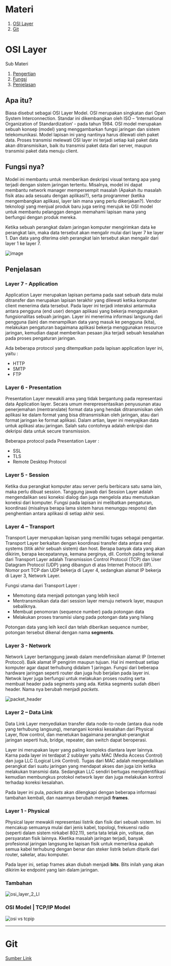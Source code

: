 # Materi
1. [OSI Layer](#osi-layer)
2. [Git](#git)

# OSI Layer
Sub Materi
1. [Pengertian](#apa-itu)
2. [Fungsi](#fungsi-nya)
3. [Penjelasan](#penjelasan)

## Apa itu?

Biasa disebut sebagai OSI Layer Model. OSI merupakan singkatan dari Open System Interconnection. Standar ini dikembangkan oleh ISO – ‘International Organization of Standardization‘ - pada tahun 1984. OSI model merupakan sebuah konsep (model) yang menggambarkan fungsi jaringan dan sistem telekomunikasi. Model lapisan ini yang nantinya harus dilewati oleh paket data. Proses transmisi melewati OSI layer ini terjadi setiap kali paket data akan ditransmisikan, baik itu transmisi paket data dari server, maupun transmisi paket data menuju client.

## Fungsi nya?

Model ini membantu untuk memberikan deskripsi visual tentang apa yang terjadi dengan sistem jaringan tertentu. Misalnya, model ini dapat membantu network manager mempersempit masalah (Apakah itu masalah fisik atau ada sesuatu dengan aplikasi?), serta programmer (ketika mengembangkan aplikasi, layer lain mana yang perlu dikerjakan?). Vendor teknologi yang menjual produk baru juga sering merujuk ke OSI model untuk membantu pelanggan dengan memahami lapisan mana yang berfungsi dengan produk mereka.

Ketika sebuah perangkat dalam jaringan komputer mengirimkan data ke perangkat lain, maka data tersebut akan mengalir mulai dari layer 7 ke layer 1. Dan data yang diterima oleh perangkat lain tersebut akan mengalir dari layer 1 ke layer 7.

![image](https://user-images.githubusercontent.com/75016595/131870451-2482b441-031d-4300-8ca2-d9f0e43c9fac.png)

## Penjelasan

### Layer 7 - Application

Application Layer merupakan lapisan pertama pada saat sebuah data mulai ditransfer dan merupakan lapisan terakhir yang dilewati ketika komputer client menerima data tersebut. Pada layer ini terjadi interaksi antarmuka antara pengguna (end user) dengan aplikasi yang bekerja menggunakan fungsionalitas sebuah jaringan. Layer ini menerima informasi langsung dari pengguna (lain) dan menampilkan data yang masuk ke pengguna (kita), melakukan pengaturan bagaimana aplikasi bekerja menggunakan resource jaringan, kemudian dapat memberikan pesaan jika terjadi sebuah kesalahan pada proses pengaturan jaringan.

Ada beberapa protocol yang ditempatkan pada lapisan application layer ini, yaitu :
- HTTP
- SMTP
- FTP

### Layer 6 - Presentation

Presentation Layer mewakili area yang tidak bergantung pada representasi data Application layer. Secara umum merepresentasikan penyusunan atau penerjemahan (mentranslate) format data yang hendak ditransmisikan oleh aplikasi ke dalam format yang bisa ditransmisikan oleh jaringan, atau dari format jaringan ke format aplikasi. Dalam artian, layer ini menyajikan data untuk aplikasi atau jaringan. Salah satu contohnya adalah enkripsi dan dekripsi data untuk secure transmission.

Beberapa protocol pada Presentation Layer :
- SSL
- TLS
- Remote Desktop Protocol

### Layer 5 - Session

Ketika dua perangkat komputer atau server perlu berbicara satu sama lain, maka perlu dibuat session. Tanggung jawab dari Session Layer adalah mengendalikan sesi koneksi dialog dan juga mengelola atau memutuskan koneksi dari komputer. Fungsi pada lapisan ini melibatkan pengaturan, koordinasi (misalnya berapa lama sistem harus menunggu respons) dan penghentian antara aplikasi di setiap akhir sesi.

### Layer 4 – Transport

Transport Layer merupakan lapisan yang memiliki tugas sebagai pengantar. Transport Layer berkaitan dengan koordinasi transfer data antara end systems (titik akhir sebuah sistem) dan host. Berapa banyak data yang akan dikirim, berapa kecepatannya, kemana perginya, dll. Contoh paling terkenal dari Transport Layer adalah Transmission Control Protocol (TCP) dan User Datagram Protocol (UDP) yang dibangun di atas Internet Protocol (IP). Nomor port TCP dan UDP bekerja di Layer 4, sedangkan alamat IP bekerja di Layer 3, Network Layer.

Fungsi utama dari Transport Layer :
- Memotong data menjadi potongan yang lebih kecil
- Mentransmisikan data dari session layer menuju network layer, maupun sebaliknya.
- Membuat penomoran (sequence number) pada potongan data
- Melakukan proses transmisi ulang pada potongan data yang hilang

Potongan data yang leih kecil dan telah diberikan sequence number, potongan tersebut dikenal dengan nama **segments**.

### Layer 3 - Network

Network Layer bertanggung jawab dalam mendefinisikan alamat IP (Internet Protocol). Baik alamat IP pengirim maupun tujuan. Hal ini membuat setiap komputer agar dapat terhubung didalam 1 jaringan. Fungsi dari beberapa hardware jaringan seperti router dan juga hub berjalan pada layer ini. Netwok layer juga berfungsi untuk melakukan proses routing serta membuat header pada segments yang ada. Ketika segments sudah diberi header. Nama nya berubah menjadi _packets_.

![packet_header](https://user-images.githubusercontent.com/75016595/132091362-cbdc032a-5309-4cbd-8fe7-6159f5f49dcb.png)

### Layer 2 – Data Link

Data Link Layer menyediakan transfer data node-to-node (antara dua node yang terhubung langsung), menangani koreksi kesalahan dari Physical Layer, flow control, dan menetukan bagaimana perangkat-perangkat jaringan seperti hub, bridge, repeater, dan switch dapat beroperasi.

Layer ini merupakan layer yang paling kompleks diantara layer lainnya. Karna pada layer ini terdapat 2 sublayer yaitu MAC (Media Access Control) dan juga LLC (Logical Link Control). Tugas dari MAC adalah mengendalikan perangkat dari suatu jaringan yang mendapat akses dan juga izin ketika melakukan transmisi data. Sedangkan LLC sendiri bertugas mengidentifikasi kemudian membungkus protokol network layer dan juga melakukan kontrol terhadap koreksi kesalahan.

Pada layer ini pula, _packets_ akan dilengkapi dengan beberapa informasi tambahan kembali, dan naamnya berubah menjadi **frames**.

### Layer 1 - Physical

Physical layer mewakili representasi listrik dan fisik dari sebuah sistem. Ini mencakup semuanya mulai dari jenis kabel, topologi, frekuensi radio (seperti dalam sistem nirkabel 802.11), serta tata letak pin, voltase, dan persyaratan fisik lainnya. Kketika masalah jaringan terjadi, banyak profesional jaringan langsung ke lapisan fisik untuk memeriksa apakah semua kabel terhubung dengan benar dan steker listrik belum ditarik dari router, sakelar, atau komputer.

Pada layer ini, setiap frames akan diubah menjadi **bits**. Bits inilah yang akan dikirim ke endpoint yang lain dalam jaringan.

### Tambahan
![osi_layer_2_LI](https://user-images.githubusercontent.com/75016595/132080044-488a3c1d-2b88-4dc6-b182-66a6b08c5511.jpg)

### OSI Model | TCP/IP Model
![osi vs tcpip](https://user-images.githubusercontent.com/75016595/132092697-54961411-73f2-426d-8184-2f5769822952.png)

---

# Git
[Sumber Link](https://intip.in/LBEGIT)
